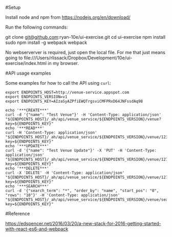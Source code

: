 #Setup

Install node and npm from https://nodejs.org/en/download/

Run the following commands:

  git clone git@github.com:ryan-10e/ui-exercise.git
  cd ui-exercise
  npm install
  sudo npm install -g webpack
  webpack

No webserverver is required, just open the local file.  For me that just means going to file:///Users/rlissack/Dropbox/Development/10e/ui-exercise/index.html in my browser.

#API usage examples

Some examples for how to call the API using `curl`:

    export ENDPOINTS_HOST=http://venue-service.appspot.com
    export ENDPOINTS_VERSION=v1
    export ENDPOINTS_KEY=AIzaSyAZPfiEWQTrgsviCMFPRxD64JNFssdAq98

    echo '***CREATE***'
    curl -d '{"name": "Test Venue"}' -H 'Content-Type: application/json' "${ENDPOINTS_HOST}/_ah/api/venue_service/${ENDPOINTS_VERSION}/venue?key=${ENDPOINTS_KEY}"
    echo '***READ***'
    curl -H 'Content-Type: application/json' "${ENDPOINTS_HOST}/_ah/api/venue_service/${ENDPOINTS_VERSION}/venue/123?key=${ENDPOINTS_KEY}"
    echo '***UPDATE***'
    curl -d '{"name": "Test Venue Update"}' -X 'PUT' -H 'Content-Type: application/json' "${ENDPOINTS_HOST}/_ah/api/venue_service/${ENDPOINTS_VERSION}/venue/127?key=${ENDPOINTS_KEY}"
    echo '***DELETE***'
    curl -X 'DELETE' -H 'Content-Type: application/json' "${ENDPOINTS_HOST}/_ah/api/venue_service/${ENDPOINTS_VERSION}/venue/127?key=${ENDPOINTS_KEY}"
    echo '***SEARCH***'
    curl -d '{"search_term": "*", "order_by": "name", "start_pos": "0", "rows": "10"}' -H 'Content-Type: application/json' "${ENDPOINTS_HOST}/_ah/api/venue_service/${ENDPOINTS_VERSION}/venue/search?key=${ENDPOINTS_KEY}"

#Reference

https://edspencer.net/2016/03/20/a-new-stack-for-2016-getting-started-with-react-es6-and-webpack
